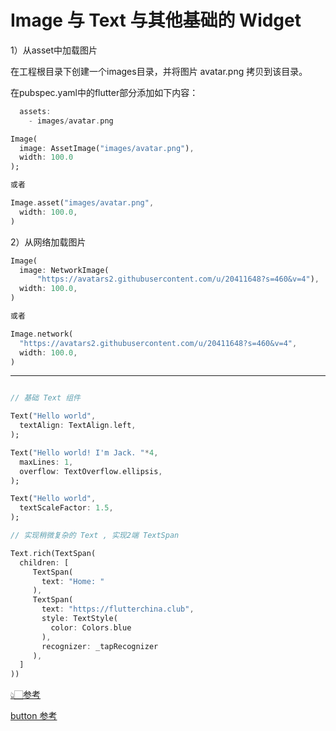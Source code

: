 # Image 与 Text  与其他基础的 Widget


1）从asset中加载图片

在工程根目录下创建一个images目录，并将图片 avatar.png 拷贝到该目录。

在pubspec.yaml中的flutter部分添加如下内容：


```dart
  assets:
    - images/avatar.png
```

```dart
Image(
  image: AssetImage("images/avatar.png"),
  width: 100.0
);

或者

Image.asset("images/avatar.png",
  width: 100.0,
)
```

2）从网络加载图片

```dart
Image(
  image: NetworkImage(
      "https://avatars2.githubusercontent.com/u/20411648?s=460&v=4"),
  width: 100.0,
)

或者

Image.network(
  "https://avatars2.githubusercontent.com/u/20411648?s=460&v=4",
  width: 100.0,
)
```




-----

```dart

// 基础 Text 组件

Text("Hello world",
  textAlign: TextAlign.left,
);

Text("Hello world! I'm Jack. "*4,
  maxLines: 1,
  overflow: TextOverflow.ellipsis,
);

Text("Hello world",
  textScaleFactor: 1.5,
);
```

```dart
// 实现稍微复杂的 Text , 实现2端 TextSpan

Text.rich(TextSpan(
  children: [
     TextSpan(
       text: "Home: "
     ),
     TextSpan(
       text: "https://flutterchina.club",
       style: TextStyle(
         color: Colors.blue
       ),  
       recognizer: _tapRecognizer
     ),
  ]
))
```


[👆🏻参考](https://book.flutterchina.club/chapter3/text.html#_3-1-3-textspan)

[button 参考](https://docs.flutter.dev/release/breaking-changes/buttons)